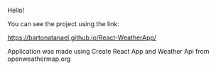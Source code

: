 Hello!

You can see the project using the link: 

https://bartonatanael.github.io/React-WeatherApp/

Application was made using Create React App and Weather Api from openweathermap.org